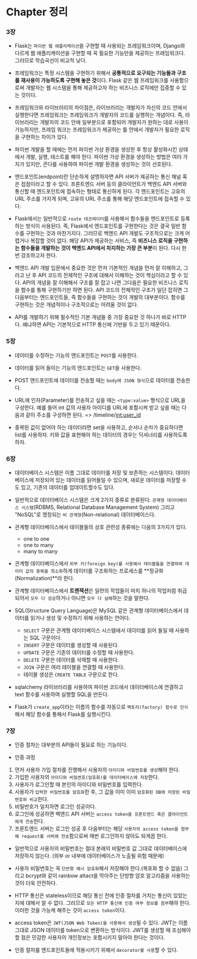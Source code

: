 # Chapter 정리

### 3장

- Flask는 `파이썬 웹 애플리케이션`을 구현할 때 사용되는 프레임워크이며, Django와 다르게 웹 애플리케이션을 구현할 때 꼭 필요한 기능만을 제공하는 프레임워크다. 그러므로 학습곡선이 비교적 낮다.

- 프레임워크는 특정 시스템을 구현하기 위해서 **공통적으로 요구되는 기능들과 구조를 재사용이 가능하도록 구현해 놓은 것**이다. Flask 같은 웹 프레임워크를 사용함으로써 개발자는 웹 시스템을 통해 제공하고자 하는 비즈니스 로직에만 집중할 수 있는 것이다.

- 프레임워크와 라이브러리의 차이점은, 라이브러리는 개발자가 자신의 코드 안에서 실행한다면 프레임워크는 프레임워크가 개발자의 코드를 실행하는 개념이다. 즉, 라이브러리는 개발자의 코드 안에 일부분으로 포함되어 개발자가 원하는 대로 사용이 가능하지만, 프레임 워크는 프레임워크가 제공하는 틀 안에서 개발자가 필요한 로직을 구현하는 차이가 있다.

- 파이썬 개발을 할 때에는 먼저 파이썬 가상 환경을 생성한 후 항상 활성화시킨 상태에서 개발, 실행, 테스트를 해야 한다. 파이썬 가상 환경을 생성하는 방법은 여러 가지가 있지만, 콘다를 사용하여 파이썬 개발 환경을 생성하는 것이 선호된다.

- 엔드포인트(endpoint)란 단순하게 설명하자면 API 서버가 제공하는 통신 채널 혹은 접점이라고 할 수 있다. 프론트엔드 서버 등의 클라이언트가 백엔드 API 서버와 통신할 때 엔드포인트에 접속하는 형태로 통신하게 된다. 각 엔드포인트는 고유의 URL 주소를 가지게 되며, 고유의 URL 주소를 통해 해당 엔드포인트에 접속할 수 있다.

- Flask에서는 일반적으로 `route 데코레이터`를 사용해서 함수들을 엔드포인트로 등록하는 방식이 사용된다. 즉, Flask에서 엔드포인트를 구현한다는 것은 결국 일반 함수를 구현하는 것과 마찬가지다. 그러므로 백엔드 API 개발도 구조적으로는 크게 어렵거나 복잡할 것이 없다. 해당 API가 제공하는 서비스, 즉 **비즈니스 로직을 구현하는 함수들을 개발하는 것이 백엔드 API에서 차지하는 가장 큰 부분**이 된다. 다시 한번 강조하고자 한다.

- 백엔드 API 개발 입문에서 중요한 것은 먼저 기본적인 개념을 먼저 잘 이해하고, 그러고 난 후 API 코드의 전체적인 구조에 대해서 이해하는 것이 핵심이라고 할 수 있다. API의 개념을 잘 이해해서 구조를 잘 잡고 나면 그다음은 필요한 비즈니스 로직을 함수를 통해 구현하기만 하면 된다. API 코드의 전체적인 구조가 일단 잡히면 그다음부터는 엔드포인트들, 즉 함수들을 구현하는 것이 개발의 대부분이다. 함수를 구현하는 것은 개념적이나 구조적으로는 어려울 것이 없다.

- API를 개발하기 위해 필수적인 기본 개념들 중 가장 중요한 것 하나가 바로 HTTP다. 왜냐하면 API는 기본적으로 HTTP 통신에 기반을 두고 있기 때문이다.

### 5장

- 데이터를 수정하는 기능의 엔드포인트는 `POST`를 사용한다.

- 데이터를 읽어 들이는 기능의 엔드포인트는 `GET`을 사용한다.

- POST 엔드포인트에 데이터를 전송할 때는 `body에 JSON 형식`으로 데이터를 전송한다.

- URL에 인자(Parameter)를 전송하고 싶을 때는 `<type:value>` 형식으로 URL을 구성한다. 예를 들어 int 값의 사용자 아이디를 URL에 포함시켜 받고 싶을 때는 다음과 같이 주소를 구성하면 된다. => /timeline/<int:user_id>

- 중복된 값이 없어야 하는 데이터라면 set을 사용하고, 순서나 순차가 중요하다면 list를 사용하자. 키와 값을 표현해야 하는 데이터의 경우는 딕셔너리를 사용하도록 하자.

### 6장

- 데이터베이스 시스템은 이름 그대로 데이터를 저장 및 보존하는 시스템이다. 데이터베이스에 저장되어 있는 데이터를 읽어들일 수 있으며, 새로운 데이터를 저장할 수도 있고, 기존의 데이터를 업데이트할수도 있다.

- 일반적으로 데이터베이스 시스템은 크게 2가지 종류로 분류된다. `관계형 데이터베이스 시스템`(RDBMS, Relational Database Management System) 그리고 "NoSQL"로 명칭되는 `비 관계형`(Non-relational) 데이터베이스다.

- 관계형 데이터베이스에서 테이블들의 상호 관련성 종류에는 다음의 3가지가 있다.

  - one to one
  - one to many
  - many to many

- 관계형 데이터베이스에서 `외부 키(foreign key)를 사용해서 테이블들을 연결하여 데이터 값의 중복을 최소화`하게 데이터를 구조화하는 프로세스를 **정규화(Normalization)**라 한다.

- 관계형 데이터베이스에서 **트랜잭션**은 일련의 작업들이 마치 하나의 작업처럼 취급되어서 `모두 다 성공`하거나 아니면 `모두 다 실패`하는 것을 말한다.

- SQL(Structure Query Language)은 MySQL 같은 관계형 데이터베이스에서 데이터를 읽거나 생성 및 수정하기 위해 사용하는 언어다.

  - `SELECT` 구문은 관계형 데이터베이스 시스템에서 데이터를 읽어 들일 때 사용하는 SQL 구문이다.
  - `INSERT` 구문은 데이터를 생성할 때 사용된다.
  - `UPDATE` 구문은 기존의 데이터를 수정할 때 사용한다.
  - `DELETE` 구문은 데이터를 삭제할 때 사용한다.
  - `JOIN` 구문은 여러 테이블을 연결할 때 사용한다.
  - 테이블 생성은 `CREATE TABLE` 구문으로 한다.

- sqlalchemy 라이브러리를 사용하여 파이썬 코드에서 데이터베이스에 연결하고 text 함수를 사용하여 실행할 SQL을 만든다.

- Flask가 `create_app`이라는 이름의 함수를 자동으로 `팩토리(factory) 함수로 인식`해서 해당 함수를 통해서 Flask를 실행시킨다.

### 7장

- 인증 절차는 대부분의 API들이 필요로 하는 기능이다.

- 인증 과정

1. 먼저 사용자 가입 절차를 진행해서 사용자의 `아이디와 비밀번호를 생성`해야 한다.
2. 가입한 사용자의 `아이디와 비밀번호(암호화)를 데이터베이스에 저장`한다.
3. 사용자가 로그인할 때 본인의 아이디와 비밀번호를 입력한다.
4. 사용자가 `입력한 비밀번호를 암호화`한 후, 그 값을 이미 이미 `암호화된 DB에 저장된 비밀번호와 비교`한다.
5. 비밀번호가 일치하면 로그인 성공이다.
6. 로그인에 성공하면 벡엔드 API 서버는 `access token을 프론트엔드 혹은 클라이언트에게 전송`한다.
7. 프론트엔드 서버는 로그인 성공 후 다음부터는 해당 `사용자의 access token을 첨부해 request를 서버에 전송`함으로써 매번 로그인하지 않아도 되게끔 한다.

- 일반적으로 사용자의 비밀번호는 절대 본래의 비밀번호 값 그대로 데이터베이스에 저장하지 않는다. (외부 or 내부에 데이터베이스가 노출될 위험 때문에)

- 사용자 비밀번호는 꼭 `단반향 해시 암호화`해서 저장해야 한다.(복호화 할 수 없음) 그리고 bcrypt와 같이 rainbow attact을 막아주는 단방향 암호 알고리즘을 사용하는 것이 더욱 안전하다.

- HTTP 통신은 stateless이므로 해당 통신 전에 인증 절차를 거치는 통신이 있었는지에 대해서 알 수 없다. 그러므로 `모든 HTTP 통신에 인증 여부 정보를 첨부`해야 한다. 이러한 것을 가능케 해주는 것이 `access token`이다.

- access token은 `JWT(JSON Web Token)을 사용해서 생성`될 수 있다. JWT는 이름 그대로 JSON 데이터를 token으로 변환하는 방식이다. JWT를 생성할 때 조심해야 할 점은 민감한 사용자의 개인정보는 포함시키지 말아야 한다는 것이다.

- 인증 절차를 엔드포인트들에 적용시키기 위해서 `decorator를 사용`할 수 있다.
